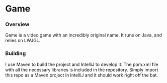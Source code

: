 
# Game

### Overview

Game is a video game with an incredibly original name. It runs on Java, and relies on LWJGL.

### Building

I use Maven to build the project and IntelliJ to develop it. The pom.xml file with all the necessary libraries is included in the repository. Simply import this repo as a Maven project in IntelliJ and it should work right off the bat.